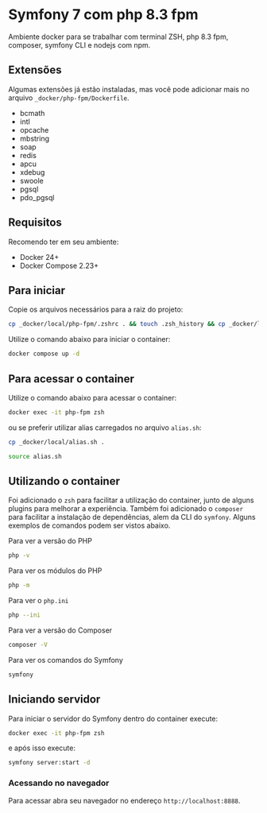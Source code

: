 # Symfony 7 com php 8.3 fpm

Ambiente docker para se trabalhar com terminal ZSH, php 8.3 fpm, composer, symfony CLI e nodejs com npm.

## Extensões

Algumas extensões já estão instaladas, mas você pode adicionar mais no arquivo `_docker/php-fpm/Dockerfile`.

- bcmath
- intl
- opcache
- mbstring
- soap
- redis
- apcu
- xdebug
- swoole
- pgsql
- pdo_pgsql

## Requisitos

Recomendo ter em seu ambiente:

- Docker 24+
- Docker Compose 2.23+

## Para iniciar

Copie os arquivos necessários para a raiz do projeto:

```bash
cp _docker/local/php-fpm/.zshrc . && touch .zsh_history && cp _docker/local/docker-compose.yml .
```

Utilize o comando abaixo para iniciar o container:

```bash
docker compose up -d
```

## Para acessar o container

Utilize o comando abaixo para acessar o container:

```bash
docker exec -it php-fpm zsh
```

ou se preferir utilizar alias carregados no arquivo `alias.sh`:

```bash
cp _docker/local/alias.sh .
```

```bash
source alias.sh
```

## Utilizando o container

Foi adicionado o `zsh` para facilitar a utilização do container, junto de alguns plugins para melhorar a experiência.
Também foi adicionado o `composer` para facilitar a instalação de dependências, alem da CLI do `symfony`.
Alguns exemplos de comandos podem ser vistos abaixo.

Para ver a versão do PHP

```bash
php -v
```

Para ver os módulos do PHP

```bash
php -m
```

Para ver o `php.ini`

```bash
php --ini
```

Para ver a versão do Composer

```bash
composer -V
```

Para ver os comandos do Symfony

```bash
symfony
```

## Iniciando servidor

Para iniciar o servidor do Symfony dentro do container execute:

```bash
docker exec -it php-fpm zsh
```

e após isso execute:

```bash
symfony server:start -d
```

### Acessando no navegador

Para acessar abra seu navegador no endereço `http://localhost:8888`.
